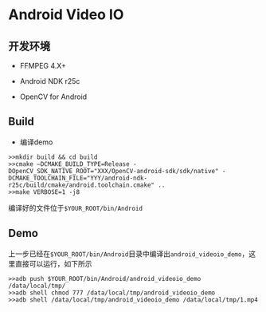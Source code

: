 # Android Video IO

## 开发环境

- FFMPEG 4.X+

- Android NDK r25c

- OpenCV for Android

## Build

- 编译demo

```shell
>>mkdir build && cd build
>>cmake —DCMAKE_BUILD_TYPE=Release -DOpenCV_SDK_NATIVE_ROOT="XXX/OpenCV-android-sdk/sdk/native" -DCMAKE_TOOLCHAIN_FILE="YYY/android-ndk-r25c/build/cmake/android.toolchain.cmake" ..
>>make VERBOSE=1 -j8 
```

编译好的文件位于`$YOUR_ROOT/bin/Android`

## Demo

上一步已经在`$YOUR_ROOT/bin/Android`目录中编译出`android_videoio_demo`，这里直接可以运行，如下所示

```shell
>>adb push $YOUR_ROOT/bin/Android/android_videoio_demo /data/local/tmp/
>>adb shell chmod 777 /data/local/tmp/android_videoio_demo
>>adb shell /data/local/tmp/android_videoio_demo /data/local/tmp/1.mp4
```